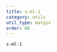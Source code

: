```yaml
---
title: s-ml-1
category: utils
util_type: margin
order: 66
---
```

<div class="s-ml-1">
  <code>s-ml-1</code>
</div>